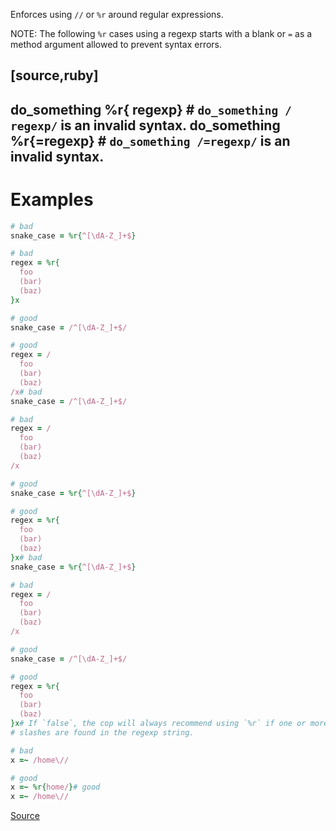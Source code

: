 
Enforces using `//` or `%r` around regular expressions.

NOTE: The following `%r` cases using a regexp starts with a blank or `=`
as a method argument allowed to prevent syntax errors.

[source,ruby]
----
do_something %r{ regexp} # `do_something / regexp/` is an invalid syntax.
do_something %r{=regexp} # `do_something /=regexp/` is an invalid syntax.
----

# Examples

```ruby
# bad
snake_case = %r{^[\dA-Z_]+$}

# bad
regex = %r{
  foo
  (bar)
  (baz)
}x

# good
snake_case = /^[\dA-Z_]+$/

# good
regex = /
  foo
  (bar)
  (baz)
/x# bad
snake_case = /^[\dA-Z_]+$/

# bad
regex = /
  foo
  (bar)
  (baz)
/x

# good
snake_case = %r{^[\dA-Z_]+$}

# good
regex = %r{
  foo
  (bar)
  (baz)
}x# bad
snake_case = %r{^[\dA-Z_]+$}

# bad
regex = /
  foo
  (bar)
  (baz)
/x

# good
snake_case = /^[\dA-Z_]+$/

# good
regex = %r{
  foo
  (bar)
  (baz)
}x# If `false`, the cop will always recommend using `%r` if one or more
# slashes are found in the regexp string.

# bad
x =~ /home\//

# good
x =~ %r{home/}# good
x =~ /home\//
```

[Source](http://www.rubydoc.info/gems/rubocop/RuboCop/Cop/Style/RegexpLiteral)